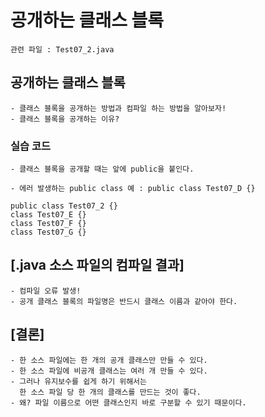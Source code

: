 # 공개하는 클래스 블록

```
관련 파일 : Test07_2.java
```

## 공개하는 클래스 블록

```
- 클래스 블록을 공개하는 방법과 컴파일 하는 방법을 알아보자!
- 클래스 블록을 공개하는 이유?
```

### 실습 코드

```
- 클래스 블록을 공개할 때는 앞에 public을 붙인다.

- 에러 발생하는 public class 예 : public class Test07_D {}

public class Test07_2 {}
class Test07_E {}
class Test07_F {}
class Test07_G {}
```

## [.java 소스 파일의 컴파일 결과]

```
- 컴파일 오류 발생!
- 공개 클래스 블록의 파일명은 반드시 클래스 이름과 같아야 한다.
```

## [결론]

```
- 한 소스 파일에는 한 개의 공개 클래스만 만들 수 있다.
- 한 소스 파일에 비공개 클래스는 여러 개 만들 수 있다.
- 그러나 유지보수를 쉽게 하기 위해서는 
  한 소스 파일 당 한 개의 클래스를 만드는 것이 좋다.
- 왜? 파일 이름으로 어떤 클래스인지 바로 구분할 수 있기 때문이다.
```